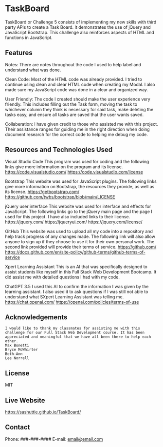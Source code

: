 # TaskBoard
TaskBoard or Challenge 5 consists of implementing my new skills with third party APIs to create a Task Board.  It demonstrates the use of jQuery and JavaScript Bootstrap. This challenge also reinforces aspects of HTML and functions in JavaScript.

## Features
Notes:  There are notes throughout the code I used to help label and understand what was done.

Clean Code: Most of the HTML code was already provided.  I tried to continue using clean and clear HTML code when creating my Modal.  I also made sure my JavaScript code was done in a clear and organized way.

User Friendly: The code I created should make the user experience very friendly.  This includes filling out the Task form, moving the task to whichever column they think is necessary for said task, make deleting the tasks easy, and ensure all tasks are saved that the user wants saved.

Collaberation: I have given credit to those who assisted me with this project.  Their assistance ranges for guiding me in the right direction when doing document research for the correct code to helping me debug my code. 

## Resources and Technologies Used

Visual Studio Code
    This program was used for coding and the following links give more information on the program and its license. 
        https://code.visualstudio.com/
        https://code.visualstudio.com/license

Bootstrap
    This website was used for JavaScript plugins. The following links give more information on Bootstrap, the resources they provide, as well as its license.
        https://getbootstrap.com/
        https://github.com/twbs/bootstrap/blob/main/LICENSE

jQuery user interface
    This website was used for interface and effects for JavaScript.  The following links go to the jQuery main page and the page I used for this project.  I have also included links to their license. 
        https://jquery.com/
        https://jqueryui.com/
        https://jquery.com/license/

GitHub
    This website was used to upload all my code into a repository and help track progress of any changes made. The following link will also allow anyone to sign up if they choose to use it for their own personal work. The second link provided will provide their terms of service.
        https://github.com/
        https://docs.github.com/en/site-policy/github-terms/github-terms-of-service

Xpert Learning Assistant
    This is an AI that was specifically designed to assist students like myself in this Full Stack Web Development Bootcamp. It did assist me with detailed questions I had with my code. 

ChatGPT 3.5
    I used this AI to confirm the information I was given by the learning assistant. I also used it to ask questions if I was still not able to understand what SXpert Learning Assistant was telling me.
        https://chat.openai.com/
        https://openai.com/policies/terms-of-use

## Acknowledgements
    I would like to thank my classmates for assisting me with this challenge for our Full Stack Web Development course. It has been appreciated and meaningful that we have all been there to help each other.
    Max Bonetti
    Bryce McWhirter
    Beth-Ann
    Lee Norrell

## License
MIT

## Live Website
https://sashuttle.github.io/TaskBoard/


## Contact
Phone: ###-###-####
E-mail: email@email.com


